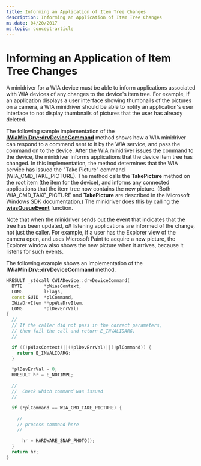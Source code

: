 ```yaml
---
title: Informing an Application of Item Tree Changes
description: Informing an Application of Item Tree Changes
ms.date: 04/20/2017
ms.topic: concept-article
---
```


# Informing an Application of Item Tree Changes





A minidriver for a WIA device must be able to inform applications associated with WIA devices of any changes to the device's item tree. For example, if an application displays a user interface showing thumbnails of the pictures on a camera, a WIA minidriver should be able to notify an application's user interface to not display thumbnails of pictures that the user has already deleted.

The following sample implementation of the [**IWiaMiniDrv::drvDeviceCommand**](/windows-hardware/drivers/ddi/wiamindr_lh/nf-wiamindr_lh-iwiaminidrv-drvdevicecommand) method shows how a WIA minidriver can respond to a command sent to it by the WIA service, and pass the command on to the device. After the WIA minidriver issues the command to the device, the minidriver informs applications that the device item tree has changed. In this implementation, the method determines that the WIA service has issued the "Take Picture" command (WIA\_CMD\_TAKE\_PICTURE). The method calls the **TakePicture** method on the root item (the item for the device), and informs any connected applications that the item tree now contains the new picture. (Both WIA\_CMD\_TAKE\_PICTURE and **TakePicture** are described in the Microsoft Windows SDK documentation.) The minidriver does this by calling the [**wiasQueueEvent**](/windows-hardware/drivers/ddi/wiamdef/nf-wiamdef-wiasqueueevent) function.

Note that when the minidriver sends out the event that indicates that the tree has been updated, *all* listening applications are informed of the change, not just the caller. For example, if a user has the Explorer view of the camera open, and uses Microsoft Paint to acquire a new picture, the Explorer window also shows the new picture when it arrives, because it listens for such events.

The following example shows an implementation of the **IWiaMiniDrv::drvDeviceCommand** method.

```cpp
HRESULT _stdcall CWIADevice::drvDeviceCommand(
  BYTE        *pWiasContext,
  LONG        lFlags,
  const GUID  *plCommand,
  IWiaDrvItem **ppWiaDrvItem,
  LONG        *plDevErrVal)
{
  //
  // If the caller did not pass in the correct parameters, 
  // then fail the call and return E_INVALIDARG.
  //

  if ((!pWiasContext)||(!plDevErrVal)||(!plCommand)) {
    return E_INVALIDARG;
  }

  *plDevErrVal = 0;
  HRESULT hr = E_NOTIMPL;

  //
  //  Check which command was issued
  //

  if (*plCommand == WIA_CMD_TAKE_PICTURE) {

    //
    // process command here
    //

      hr = HARDWARE_SNAP_PHOTO();
  }
  return hr;
}
```

 

